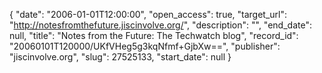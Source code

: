 {
  "date": "2006-01-01T12:00:00", 
  "open_access": true, 
  "target_url": "http://notesfromthefuture.jiscinvolve.org/", 
  "description": "", 
  "end_date": null, 
  "title": "Notes from the Future: The Techwatch blog", 
  "record_id": "20060101T120000/UKfVHeg5g3kqNfmf+GjbXw==", 
  "publisher": "jiscinvolve.org", 
  "slug": 27525133, 
  "start_date": null
}

